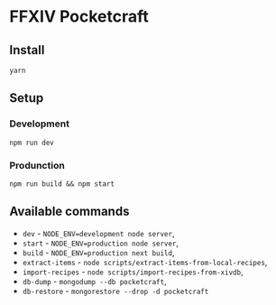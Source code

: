 # FFXIV Pocketcraft

## Install

```
yarn
```

## Setup

### Development

```
npm run dev
```

### Produnction

```
npm run build && npm start
```

## Available commands

- `dev` - `NODE_ENV=development node server`,
- `start` - `NODE_ENV=production node server`,
- `build` - `NODE_ENV=production next build`,
- `extract-items` - `node scripts/extract-items-from-local-recipes`,
- `import-recipes` - `node scripts/import-recipes-from-xivdb`,
- `db-dump` - `mongodump --db pocketcraft`,
- `db-restore` - `mongorestore --drop -d pocketcraft`
